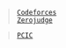 > [`Codeforces`](./cf)  
> [`Zerojudge`](./zj)  

> [`PCIC`]


[`Codeforces`]: /OJ_ans/cf
[`Zerojudge`]: /OJ_ans/zj
[`PCIC`]: /OJ_ans/PCIC